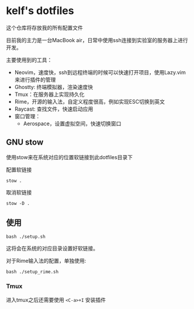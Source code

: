 # kelf's dotfiles

这个仓库将存放我的所有配置文件

目前我的主力是一台MacBook air，日常中使用ssh连接到实验室的服务器上进行开发。

主要使用到的工具：

- Neovim，速度快，ssh到远程终端的时候可以快速打开项目，使用Lazy.vim来进行插件的管理
- Ghostty: 终端模拟器，渲染速度快
- Tmux：在服务器上实现持久化
- Rime，开源的输入法，自定义程度很高，例如实现ESC切换到英文
- Raycast: 查找文件，快速启动应用
- 窗口管理：
    - Aerospace，设置虚拟空间，快速切换窗口

## GNU stow

使用stow来在系统对应的位置软链接到此dotfiles目录下

配置软链接

```shell
stow .
```

取消软链接

```shell
stow -D .
```

 
## 使用

```
bash ./setup.sh
```

这将会在系统的对应目录设置好软链接。

对于Rime输入法的配置，单独使用:

```
bash ./setup_rime.sh
```

### Tmux

进入tmux之后还需要使用 `<C-a>+I` 安装插件
